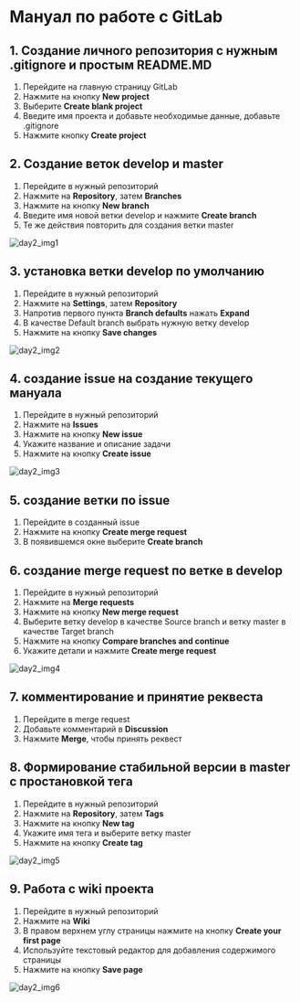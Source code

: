 # Мануал по работе с GitLab

## 1. Создание личного репозитория с нужным .gitignore и простым README.MD

1. Перейдите на главную страницу GitLab
2. Нажмите на кнопку **New project**
3. Выберите **Create blank project**
4. Введите имя проекта и добавьте необходимые данные, добавьте .gitignore
5. Нажмите кнопку **Create project** 

## 2. Создание веток develop и master

1. Перейдите в нужный репозиторий
2. Нажмите на **Repository**, затем **Branches**
3. Нажмите на кнопку **New branch**
4. Введите имя новой ветки develop и нажмите **Create branch**
5. Те же действия повторить для создания ветки master

![day2_img1](misc/rus/images/day2_img1.png)


## 3. установка ветки develop по умолчанию

1. Перейдите в нужный репозиторий
2. Нажмите на **Settings**, затем **Repository**
3. Напротив первого пункта **Branch defaults** нажать **Expand**
4. В качестве Default branch выбрать нужную ветку develop
5. Нажмите на кнопку **Save changes**

![day2_img2](misc/rus/images/day2_img2.png)

## 4. создание issue на создание текущего мануала

1. Перейдите в нужный репозиторий
2. Нажмите на **Issues**
3. Нажмите на кнопку **New issue**
4. Укажите название и описание задачи 
5. Нажмите на кнопку **Create issue**

![day2_img3](misc/rus/images/day2_img3.png)

## 5. создание ветки по issue

1. Перейдите в созданный issue
2. Нажмите на кнопку **Create merge request**
3. В появившемся окне выберите **Create branch**

## 6. создание merge request по ветке в develop

1. Перейдите в нужный репозиторий
2. Нажмите на **Merge requests**
3. Нажмите на кнопку **New merge request**
4. Выберите ветку develop в качестве Source branch и ветку master в качестве Target branch
5. Нажмите на кнопку **Compare branches and continue**
6. Укажите детали и нажмите **Create merge request**

![day2_img4](misc/rus/images/day2_img4.png)

## 7. комментирование и принятие реквеста

1. Перейдите в merge request
2. Добавьте комментарий в **Discussion**
3. Нажмите **Merge**, чтобы принять реквест

## 8. Формирование стабильной версии в master с простановкой тега

1. Перейдите в нужный репозиторий
2. Нажмите на **Repository**, затем **Tags**
3. Нажмите на кнопку **New tag**
4. Укажите имя тега и выберите ветку master
5. Нажмите на кнопку **Create tag**

![day2_img5](misc/rus/images/day2_img5.png)

## 9. Работа с wiki проекта

1. Перейдите в нужный репозиторий
2. Нажмите на **Wiki**
3. В правом верхнем углу страницы нажмите на кнопку **Create your first page**
4. Используйте текстовый редактор для добавления содержимого страницы
5. Нажмите на кнопку **Save page**

![day2_img6](misc/rus/images/day2_img6.png)
